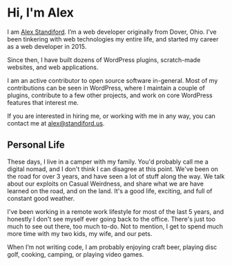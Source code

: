 # Hi, I'm Alex

I am [Alex Standiford](https://www.alexstandiford.com). I’m a web developer originally from Dover, Ohio. I’ve been tinkering with web technologies my entire life, and started my career as a web developer in 2015.

Since then, I have built dozens of WordPress plugins, scratch-made websites, and web applications.

I am an active contributor to open source software in-general. Most of my contributions can be seen in WordPress, where I maintain a couple of plugins, contribute to a few other projects, and work on core WordPress features that interest me.

If you are interested in hiring me, or working with me in any way, you can contact me at alex@standiford.us.

## Personal Life

These days, I live in a camper with my family. You'd probably call me a digital nomad, and I don't think I can disagree at this point. We've been on the road for over 3 years, and have seen a lot of stuff along the way. We talk about our exploits on Casual Weirdness, and share what we are have learned on the road, and on the land. It's a good life, exciting, and full of constant good weather.

I've been working in a remote work lifestyle for most of the last 5 years, and honestly I don't see myself ever going back to the office. There's just too much to see out there, too much to-do. Not to mention, I get to spend much more time with my two kids, my wife, and our pets.

When I’m not writing code, I am probably enjoying craft beer, playing disc golf, cooking, camping, or playing video games.
